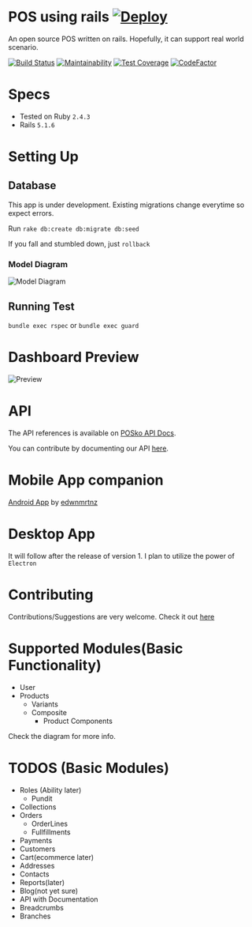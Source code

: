# POS using rails [![Deploy](https://www.herokucdn.com/deploy/button.svg)](https://heroku.com/deploy?template=https://github.com/neume/posko/tree/develop)
  An open source POS written on rails. Hopefully, it can support real world scenario.


[![Build Status](https://travis-ci.org/neume/posko.svg?branch=develop)](https://travis-ci.org/neume/posko)
[![Maintainability](https://api.codeclimate.com/v1/badges/12cd8cf666a27e7c7b10/maintainability)](https://codeclimate.com/github/neume/posko/maintainability)
[![Test Coverage](https://api.codeclimate.com/v1/badges/12cd8cf666a27e7c7b10/test_coverage)](https://codeclimate.com/github/neume/posko/test_coverage)
[![CodeFactor](https://www.codefactor.io/repository/github/neume/posko/badge)](https://www.codefactor.io/repository/github/neume/posko)

# Specs
* Tested on Ruby ``` 2.4.3 ```
* Rails ```5.1.6```

# Setting Up
## Database
  This app is under development. Existing migrations change everytime so expect errors.

  Run ```rake db:create db:migrate db:seed```

  If you fall and stumbled down, just ```rollback```

### Model Diagram
![Model Diagram][model-diagram]

[model-diagram]: ../develop/doc/models_brief.svg "Model Diagram"

## Running Test
```bundle exec rspec```
or
```bundle exec guard```
# Dashboard Preview

![Preview][preview]

[preview]: ../develop/app/assets/images/sample.png "Preview"


# API
The API references is available on [POSko API Docs](https://neume.github.io/posko-api-docs/).

You can contribute by documenting our API [here](https://github.com/neume/posko-api-docs).

# Mobile App companion
[Android App](https://github.com/edwnmrtnz/posko) by [edwnmrtnz](https://github.com/edwnmrtnz)

# Desktop App
  It will follow after the release of version 1. I plan to utilize the power of ```Electron```

# Contributing
  Contributions/Suggestions are very welcome. Check it out [here](https://github.com/neume/posko])


# Supported Modules(Basic Functionality)
+ User
+ Products
  + Variants
  + Composite
    + Product Components

Check the diagram for more info.

# TODOS (Basic Modules)
+ Roles (Ability later)
  - Pundit
+ Collections
+ Orders
  - OrderLines
  - Fullfillments
+ Payments
+ Customers
+ Cart(ecommerce later)
+ Addresses
+ Contacts
+ Reports(later)
+ Blog(not yet sure)
+ API with Documentation
+ Breadcrumbs
+ Branches

